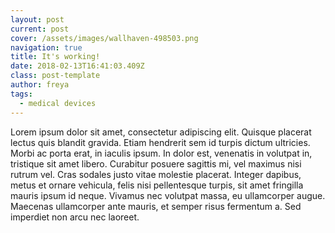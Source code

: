 ```yaml
---
layout: post
current: post
cover: /assets/images/wallhaven-498503.png
navigation: true
title: It's working!
date: 2018-02-13T16:41:03.409Z
class: post-template
author: freya
tags:
  - medical devices
---
```

Lorem ipsum dolor sit amet, consectetur adipiscing elit. Quisque placerat lectus quis blandit gravida. Etiam hendrerit sem id turpis dictum ultricies. Morbi ac porta erat, in iaculis ipsum. In dolor est, venenatis in volutpat in, tristique sit amet libero. Curabitur posuere sagittis mi, vel maximus nisi rutrum vel. Cras sodales justo vitae molestie placerat. Integer dapibus, metus et ornare vehicula, felis nisi pellentesque turpis, sit amet fringilla mauris ipsum id neque. Vivamus nec volutpat massa, eu ullamcorper augue. Maecenas ullamcorper ante mauris, et semper risus fermentum a. Sed imperdiet non arcu nec laoreet.
